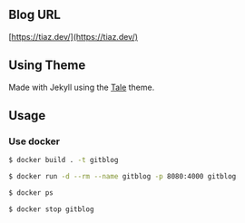 ## Blog URL
[https://tiaz.dev/](https://tiaz.dev/)

## Using Theme
Made with Jekyll using the [Tale](https://github.com/chesterhow/tale) theme.

## Usage 

### Use docker
```bash
$ docker build . -t gitblog
```

```bash
$ docker run -d --rm --name gitblog -p 8080:4000 gitblog
```

```bash
$ docker ps

$ docker stop gitblog
```
